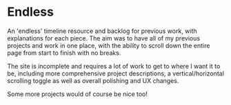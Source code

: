 # Endless
An 'endless' timeline resource and backlog for previous work, with explanations for each piece.
The aim was to have all of my previous projects and work in one place, with the ability to scroll down the entire page from start to finish with no breaks.

The site is incomplete and requires a lot of work to get to where I want it to be, including more comprehensive project descriptions, a vertical/horizontal scrolling toggle as well as overall polishing and UX changes.

Some more projects would of course be nice too!
